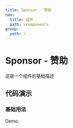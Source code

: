 ```yaml
---
title: Sponsor - 赞助
nav:
  title: 组件
  path: /components
group:
  path: /
---
```


# Sponsor - 赞助

这是一个组件的基础描述

## 代码演示

### 基础用法

Demo:

<code src="./demos/index.tsx"  background="#f0f2f5" />
